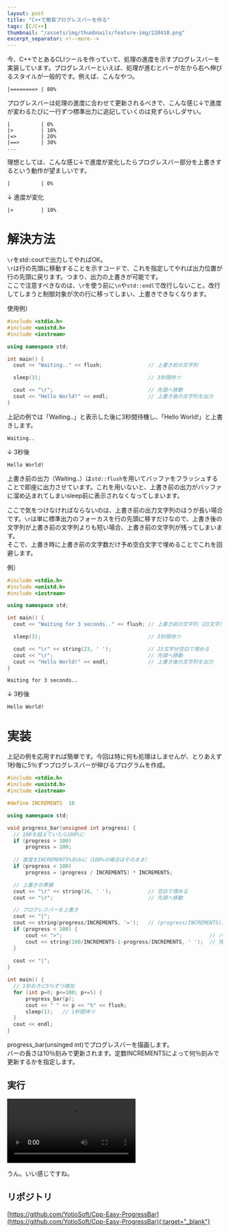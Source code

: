```yaml
---
layout: post
title: "C++で簡易プログレスバーを作る"
tags: [C/C++]
thumbnail: "/assets/img/thumbnails/feature-img/220410.png"
excerpt_separator: <!--more-->
---
```


今、C++でとあるCLIツールを作っていて、処理の進度を示すプログレスバーを実装しています。プログレスバーといえば、処理が進むとバーが左から右へ伸びるスタイルが一般的です。例えば、こんなやつ。  

```
|========> | 80%
```

<!--more-->  

プログレスバーは処理の進度に合わせて更新されるべきで、こんな感じ↓で進度が変わるたびに一行ずつ標準出力に追記していくのは見ずらいしダサい。

```
|          | 0%
|>         | 10%
|=>        | 20%
|==>       | 30%
...
```

理想としては、こんな感じ↓で進度が変化したらプログレスバー部分を上書きするという動作が望ましいです。  

```
|          | 0%
```

↓ 進度が変化

```
|>         | 10%
```

# 解決方法

``\r``をstd::coutで出力してやればOK。  
``\r``は行の先頭に移動することを示すコードで、これを指定してやれば出力位置が行の先頭に戻ります。つまり、出力の上書きが可能です。  
ここで注意すべきなのは、``\r``を使う前に``\n``や``std::endl``で改行しないこと。改行してしまうと制御対象が次の行に移ってしまい、上書きできなくなります。  

使用例）

```c++
#include <stdio.h>
#include <unistd.h>
#include <iostream>

using namespace std;

int main() {
  cout << "Waiting.." << flush;               // 上書き前の文字列

  sleep(3);                                   // 3秒間待つ

  cout << "\r";                               // 先頭へ移動
  cout << "Hello World!" << endl;             // 上書き後の文字列を出力
}
```

上記の例では「Waiting..」と表示した後に3秒間待機し、「Hello World!」と上書きします。  

```
Waiting..
```

↓ 3秒後

```
Hello World!
```

上書き前の出力（Waiting..）は``std::flush``を用いてバッファをフラッシュすることで即座に出力させています。これを用いないと、上書き前の出力がバッファに溜め込まれてしまいsleep前に表示されなくなってしまいます。  

ここで気をつけなければならないのは、上書き前の出力文字列のほうが長い場合です。``\r``は単に標準出力のフォーカスを行の先頭に移すだけなので、上書き後の文字列が上書き前の文字列よりも短い場合、上書き前の文字列が残ってしまいます。  
そこで、上書き時に上書き前の文字数だけ予め空白文字で埋めることでこれを回避します。  

例）

```c++
#include <stdio.h>
#include <unistd.h>
#include <iostream>

using namespace std;

int main() {
  cout << "Waiting for 3 seconds.." << flush; // 上書き前の文字列（23文字）

  sleep(3);                                   // 3秒間待つ

  cout << "\r" << string(23, ' ');            // 23文字分空白で埋める
  cout << "\r";                               // 先頭へ移動
  cout << "Hello World!" << endl;             // 上書き後の文字列を出力
} 
```

```
Waiting for 3 seconds..
```

↓ 3秒後

```
Hello World!
```



# 実装

上記の例を応用すれば簡単です。今回は特に何も処理はしませんが、とりあえず1秒毎に5％ずつプログレスバーが伸びるプログラムを作成。

```c++
#include <stdio.h>
#include <unistd.h>
#include <iostream>

#define INCREMENTS  10

using namespace std;

void progress_bar(unsigned int progress) {
  // 100を超えていたら100%に
  if (progress > 100)
      progress = 100;
    
  // 進度をINCREMENTS%刻みに（100%の場合はそのまま）
  if (progress < 100)
      progress = (progress / INCREMENTS) * INCREMENTS;

  // 上書きの準備
  cout << "\r" << string(16, ' ');            // 空白で埋める
  cout << "\r";                               // 先頭へ移動

  // プログレスバーを上書き
  cout << "|";
  cout << string(progress/INCREMENTS, '=');   // (progress/INCREMENTS)文字分をバー(=)で埋める
  if (progress < 100) {
      cout << ">";                                                // バーの先端部分
      cout << string(100/INCREMENTS-1-progress/INCREMENTS, ' ');  // 残りを空白で埋める
  }
    
  cout << "|";
}

int main() {
  // 1秒おきに5％ずつ増加
  for (int p=0; p<=100; p+=5) {
      progress_bar(p);
      cout << " " << p << "%" << flush;
      sleep(1);   // 1秒間待つ
  }
  cout << endl;
}
```

progress_bar(unsinged int)でプログレスバーを描画します。  
バーの長さは10％刻みで更新されます。定数INCREMENTSによって何％刻みで更新するかを指定します。

## 実行

<video src="../../../assets/img/post/easy_progress_bar.mp4" controls></video>

うん。いい感じですね。

## リポジトリ

[https://github.com/YotioSoft/Cpp-Easy-ProgressBar](https://github.com/YotioSoft/Cpp-Easy-ProgressBar){:target="_blank"}

